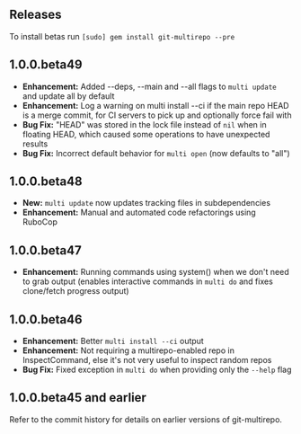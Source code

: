 ## Releases

To install betas run `[sudo] gem install git-multirepo --pre`

## 1.0.0.beta49

- **Enhancement:** Added --deps, --main and --all flags to `multi update` and update all by default
- **Enhancement:** Log a warning on multi install --ci if the main repo HEAD is a merge commit, for CI servers to pick up and optionally force fail with
- **Bug Fix:** "HEAD" was stored in the lock file instead of `nil` when in floating HEAD, which caused some operations to have unexpected results
- **Bug Fix:** Incorrect default behavior for `multi open` (now defaults to "all")

## 1.0.0.beta48

- **New:** `multi update` now updates tracking files in subdependencies
- **Enhancement:** Manual and automated code refactorings using RuboCop

## 1.0.0.beta47

- **Enhancement:** Running commands using system() when we don't need to grab output (enables interactive commands in `multi do` and fixes clone/fetch progress output)

## 1.0.0.beta46

- **Enhancement:** Better `multi install --ci` output
- **Enhancement:** Not requiring a multirepo-enabled repo in InspectCommand, else it's not very useful to inspect random repos
- **Bug Fix:** Fixed exception in `multi do` when providing only the `--help` flag

## 1.0.0.beta45 and earlier

Refer to the commit history for details on earlier versions of git-multirepo.